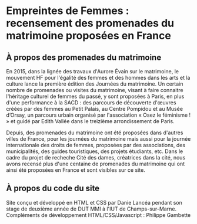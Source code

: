 # Empreintes de Femmes : recensement des promenades du matrimoine proposées en France

## À propos des promenades du matrimoine
En 2015, dans la lignée des travaux d'Aurore Évain sur le matrimoine, le mouvement HF pour l'égalité des femmes et des hommes dans les arts et la culture lance la première édition des Journées du matrimoine. Un certain nombre de promenades ou visites du matrimoine, visant à faire connaitre l'héritage culturel de femmes du passé, y sont proposées à Paris, en plus d'une performance à la SACD : des parcours de découverte d'œuvres créées par des femmes au Petit Palais, au Centre Pompidou et au Musée d’Orsay, un parcours urbain organisé par l'association « Osez le féminisme ! » et guidé par Edith Vallée dans le treizième arrondissement de Paris. 

Depuis, des promenades du matrimoine ont été proposées dans d'autres villes de France, pour les journées du matrimoine mais aussi pour la journée internationale des droits de femmes, proposées par des associations, des municipalités, des guides touristiques, des projets étudiants, etc. Dans le cadre du projet de recheche Cité des dames, créatrices dans la cité, nous avons recensé plus d'une centaine de promenades du matrimoine qui ont ainsi été proposées en France et sont visibles sur ce site.

## À propos du code du site
Site conçu et développé en HTML et CSS par Danie Lancéa pendant son stage de deuxième année de DUT MMI à l'IUT de Champs-sur-Marne.
Compléments de développement HTML/CSS/Javascript : Philippe Gambette 
